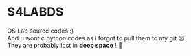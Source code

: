 # S4LABDS  
 
 OS Lab source codes :)  
And u wont c python codes as i forgot to pull them to my git  😥  
They are probably lost in **deep space** ! 🚀  
